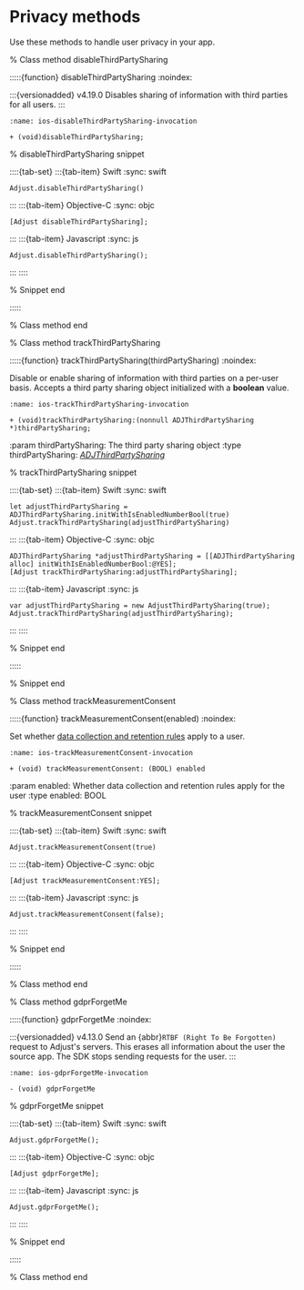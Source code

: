 # Privacy methods

Use these methods to handle user privacy in your app.

% Class method disableThirdPartySharing

:::::{function} disableThirdPartySharing
:noindex:

:::{versionadded} v4.19.0
Disables sharing of information with third parties for all users.
:::

```{code-block} objc
:name: ios-disableThirdPartySharing-invocation

+ (void)disableThirdPartySharing;
```

% disableThirdPartySharing snippet

::::{tab-set}
:::{tab-item} Swift
:sync: swift

```{code-block} swift
Adjust.disableThirdPartySharing()
```
:::
:::{tab-item} Objective-C
:sync: objc

```{code-block} objc
[Adjust disableThirdPartySharing];
```
:::
:::{tab-item} Javascript
:sync: js
```{code-block} js
Adjust.disableThirdPartySharing();
```
:::
::::

% Snippet end

:::::

% Class method end

% Class method trackThirdPartySharing

:::::{function} trackThirdPartySharing(thirdPartySharing)
:noindex:

Disable or enable sharing of information with third parties on a per-user basis. Accepts a third party sharing object initialized with a **boolean** value.

```{code-block} objc
:name: ios-trackThirdPartySharing-invocation

+ (void)trackThirdPartySharing:(nonnull ADJThirdPartySharing *)thirdPartySharing;
```

:param thirdPartySharing: The third party sharing object
:type thirdPartySharing: [*ADJThirdPartySharing*](/ios/reference/ADJThirdPartySharing.md)

% trackThirdPartySharing snippet

::::{tab-set}
:::{tab-item} Swift
:sync: swift

```{code-block} swift
let adjustThirdPartySharing = ADJThirdPartySharing.initWithIsEnabledNumberBool(true)
Adjust.trackThirdPartySharing(adjustThirdPartySharing)
```
:::
:::{tab-item} Objective-C
:sync: objc

```{code-block} objc
ADJThirdPartySharing *adjustThirdPartySharing = [[ADJThirdPartySharing alloc] initWithIsEnabledNumberBool:@YES];
[Adjust trackThirdPartySharing:adjustThirdPartySharing];
```
:::
:::{tab-item} Javascript
:sync: js

```{code-block} js
var adjustThirdPartySharing = new AdjustThirdPartySharing(true);
Adjust.trackThirdPartySharing(adjustThirdPartySharing);
```
:::
::::

% Snippet end

:::::

% Snippet end

% Class method trackMeasurementConsent

:::::{function} trackMeasurementConsent(enabled)
:noindex:

Set whether [data collection and retention rules](https://help.adjust.com/en/article/manage-data-collection-and-retention) apply to a user.

```{code-block} objc
:name: ios-trackMeasurementConsent-invocation

+ (void) trackMeasurementConsent: (BOOL) enabled
```

:param enabled: Whether data collection and retention rules apply for the user
:type enabled: BOOL

% trackMeasurementConsent snippet

::::{tab-set}
:::{tab-item} Swift
:sync: swift

```{code-block} swift
Adjust.trackMeasurementConsent(true)
```
:::
:::{tab-item} Objective-C
:sync: objc

```{code-block} objc
[Adjust trackMeasurementConsent:YES];
```
:::
:::{tab-item} Javascript
:sync: js

```{code-block} js
Adjust.trackMeasurementConsent(false);
```
:::
::::

% Snippet end

:::::

% Class method end

% Class method gdprForgetMe

:::::{function} gdprForgetMe
:noindex:

:::{versionadded} v4.13.0
Send an {abbr}`RTBF (Right To Be Forgotten)` request to Adjust's servers. This erases all information about the user the source app. The SDK stops sending requests for the user.
:::

```{code-block} objc
:name: ios-gdprForgetMe-invocation

- (void) gdprForgetMe
```

% gdprForgetMe snippet

::::{tab-set}
:::{tab-item} Swift
:sync: swift

```{code-block} swift
Adjust.gdprForgetMe();
```
:::
:::{tab-item} Objective-C
:sync: objc

```{code-block} objc
[Adjust gdprForgetMe];
```
:::
:::{tab-item} Javascript
:sync: js

```{code-block} js
Adjust.gdprForgetMe();
```
:::
::::

% Snippet end

:::::

% Class method end
